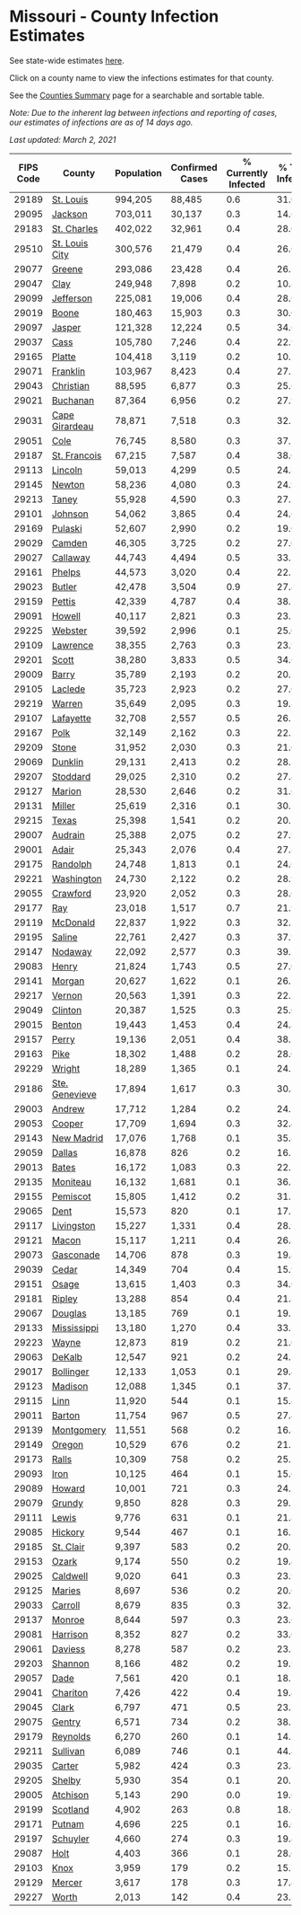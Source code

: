 # Missouri - County Infection Estimates

See state-wide estimates [here](/infections/us-mo).

Click on a county name to view the infections estimates for that county.

See the [Counties Summary](/infections/summary-counties) page for a searchable and sortable table.

*Note: Due to the inherent lag between infections and reporting of cases, our estimates of infections are as of 14 days ago.*

*Last updated: March 2, 2021*

|   FIPS Code |                           County |   Population |   Confirmed Cases |   % Currently Infected |   % Total Infected |
|-------------|----------------------------------|--------------|-------------------|------------------------|--------------------|
|       29189 |           [St. Louis](st.-louis) |      994,205 |            88,485 |                    0.6 |               31.0 |
|       29095 |               [Jackson](jackson) |      703,011 |            30,137 |                    0.3 |               14.6 |
|       29183 |       [St. Charles](st.-charles) |      402,022 |            32,961 |                    0.4 |               28.0 |
|       29510 | [St. Louis City](st.-louis-city) |      300,576 |            21,479 |                    0.4 |               26.0 |
|       29077 |                 [Greene](greene) |      293,086 |            23,428 |                    0.4 |               26.5 |
|       29047 |                     [Clay](clay) |      249,948 |             7,898 |                    0.2 |               10.8 |
|       29099 |           [Jefferson](jefferson) |      225,081 |            19,006 |                    0.4 |               28.6 |
|       29019 |                   [Boone](boone) |      180,463 |            15,903 |                    0.3 |               30.0 |
|       29097 |                 [Jasper](jasper) |      121,328 |            12,224 |                    0.5 |               34.6 |
|       29037 |                     [Cass](cass) |      105,780 |             7,246 |                    0.4 |               22.9 |
|       29165 |                 [Platte](platte) |      104,418 |             3,119 |                    0.2 |               10.1 |
|       29071 |             [Franklin](franklin) |      103,967 |             8,423 |                    0.4 |               27.2 |
|       29043 |           [Christian](christian) |       88,595 |             6,877 |                    0.3 |               25.6 |
|       29021 |             [Buchanan](buchanan) |       87,364 |             6,956 |                    0.2 |               27.9 |
|       29031 | [Cape Girardeau](cape-girardeau) |       78,871 |             7,518 |                    0.3 |               32.3 |
|       29051 |                     [Cole](cole) |       76,745 |             8,580 |                    0.3 |               37.7 |
|       29187 |     [St. Francois](st.-francois) |       67,215 |             7,587 |                    0.4 |               38.0 |
|       29113 |               [Lincoln](lincoln) |       59,013 |             4,299 |                    0.5 |               24.8 |
|       29145 |                 [Newton](newton) |       58,236 |             4,080 |                    0.3 |               24.9 |
|       29213 |                   [Taney](taney) |       55,928 |             4,590 |                    0.3 |               27.5 |
|       29101 |               [Johnson](johnson) |       54,062 |             3,865 |                    0.4 |               24.6 |
|       29169 |               [Pulaski](pulaski) |       52,607 |             2,990 |                    0.2 |               19.0 |
|       29029 |                 [Camden](camden) |       46,305 |             3,725 |                    0.2 |               27.0 |
|       29027 |             [Callaway](callaway) |       44,743 |             4,494 |                    0.5 |               33.7 |
|       29161 |                 [Phelps](phelps) |       44,573 |             3,020 |                    0.4 |               22.5 |
|       29023 |                 [Butler](butler) |       42,478 |             3,504 |                    0.9 |               27.4 |
|       29159 |                 [Pettis](pettis) |       42,339 |             4,787 |                    0.4 |               38.1 |
|       29091 |                 [Howell](howell) |       40,117 |             2,821 |                    0.3 |               23.1 |
|       29225 |               [Webster](webster) |       39,592 |             2,996 |                    0.1 |               25.0 |
|       29109 |             [Lawrence](lawrence) |       38,355 |             2,763 |                    0.3 |               23.9 |
|       29201 |                   [Scott](scott) |       38,280 |             3,833 |                    0.5 |               34.6 |
|       29009 |                   [Barry](barry) |       35,789 |             2,193 |                    0.2 |               20.7 |
|       29105 |               [Laclede](laclede) |       35,723 |             2,923 |                    0.2 |               27.0 |
|       29219 |                 [Warren](warren) |       35,649 |             2,095 |                    0.3 |               19.8 |
|       29107 |           [Lafayette](lafayette) |       32,708 |             2,557 |                    0.5 |               26.2 |
|       29167 |                     [Polk](polk) |       32,149 |             2,162 |                    0.3 |               22.1 |
|       29209 |                   [Stone](stone) |       31,952 |             2,030 |                    0.3 |               21.0 |
|       29069 |               [Dunklin](dunklin) |       29,131 |             2,413 |                    0.2 |               28.5 |
|       29207 |             [Stoddard](stoddard) |       29,025 |             2,310 |                    0.2 |               27.4 |
|       29127 |                 [Marion](marion) |       28,530 |             2,646 |                    0.2 |               31.6 |
|       29131 |                 [Miller](miller) |       25,619 |             2,316 |                    0.1 |               30.2 |
|       29215 |                   [Texas](texas) |       25,398 |             1,541 |                    0.2 |               20.1 |
|       29007 |               [Audrain](audrain) |       25,388 |             2,075 |                    0.2 |               27.9 |
|       29001 |                   [Adair](adair) |       25,343 |             2,076 |                    0.4 |               27.8 |
|       29175 |             [Randolph](randolph) |       24,748 |             1,813 |                    0.1 |               24.6 |
|       29221 |         [Washington](washington) |       24,730 |             2,122 |                    0.2 |               28.9 |
|       29055 |             [Crawford](crawford) |       23,920 |             2,052 |                    0.3 |               28.6 |
|       29177 |                       [Ray](ray) |       23,018 |             1,517 |                    0.7 |               21.9 |
|       29119 |             [McDonald](mcdonald) |       22,837 |             1,922 |                    0.3 |               32.7 |
|       29195 |                 [Saline](saline) |       22,761 |             2,427 |                    0.3 |               37.9 |
|       29147 |               [Nodaway](nodaway) |       22,092 |             2,577 |                    0.3 |               39.5 |
|       29083 |                   [Henry](henry) |       21,824 |             1,743 |                    0.5 |               27.0 |
|       29141 |                 [Morgan](morgan) |       20,627 |             1,622 |                    0.1 |               26.1 |
|       29217 |                 [Vernon](vernon) |       20,563 |             1,391 |                    0.3 |               22.5 |
|       29049 |               [Clinton](clinton) |       20,387 |             1,525 |                    0.3 |               25.0 |
|       29015 |                 [Benton](benton) |       19,443 |             1,453 |                    0.4 |               24.8 |
|       29157 |                   [Perry](perry) |       19,136 |             2,051 |                    0.4 |               38.2 |
|       29163 |                     [Pike](pike) |       18,302 |             1,488 |                    0.2 |               28.0 |
|       29229 |                 [Wright](wright) |       18,289 |             1,365 |                    0.1 |               24.3 |
|       29186 | [Ste. Genevieve](ste.-genevieve) |       17,894 |             1,617 |                    0.3 |               30.8 |
|       29003 |                 [Andrew](andrew) |       17,712 |             1,284 |                    0.2 |               24.5 |
|       29053 |                 [Cooper](cooper) |       17,709 |             1,694 |                    0.3 |               32.4 |
|       29143 |         [New Madrid](new-madrid) |       17,076 |             1,768 |                    0.1 |               35.8 |
|       29059 |                 [Dallas](dallas) |       16,878 |               826 |                    0.2 |               16.3 |
|       29013 |                   [Bates](bates) |       16,172 |             1,083 |                    0.3 |               22.1 |
|       29135 |             [Moniteau](moniteau) |       16,132 |             1,681 |                    0.1 |               36.3 |
|       29155 |             [Pemiscot](pemiscot) |       15,805 |             1,412 |                    0.2 |               31.3 |
|       29065 |                     [Dent](dent) |       15,573 |               820 |                    0.1 |               17.5 |
|       29117 |         [Livingston](livingston) |       15,227 |             1,331 |                    0.4 |               28.9 |
|       29121 |                   [Macon](macon) |       15,117 |             1,211 |                    0.4 |               26.8 |
|       29073 |           [Gasconade](gasconade) |       14,706 |               878 |                    0.3 |               19.8 |
|       29039 |                   [Cedar](cedar) |       14,349 |               704 |                    0.4 |               15.9 |
|       29151 |                   [Osage](osage) |       13,615 |             1,403 |                    0.3 |               34.0 |
|       29181 |                 [Ripley](ripley) |       13,288 |               854 |                    0.4 |               21.8 |
|       29067 |               [Douglas](douglas) |       13,185 |               769 |                    0.1 |               19.2 |
|       29133 |       [Mississippi](mississippi) |       13,180 |             1,270 |                    0.4 |               33.5 |
|       29223 |                   [Wayne](wayne) |       12,873 |               819 |                    0.2 |               21.0 |
|       29063 |                 [DeKalb](dekalb) |       12,547 |               921 |                    0.2 |               24.5 |
|       29017 |           [Bollinger](bollinger) |       12,133 |             1,053 |                    0.1 |               29.4 |
|       29123 |               [Madison](madison) |       12,088 |             1,345 |                    0.1 |               37.3 |
|       29115 |                     [Linn](linn) |       11,920 |               544 |                    0.1 |               15.4 |
|       29011 |                 [Barton](barton) |       11,754 |               967 |                    0.5 |               27.4 |
|       29139 |         [Montgomery](montgomery) |       11,551 |               568 |                    0.2 |               16.8 |
|       29149 |                 [Oregon](oregon) |       10,529 |               676 |                    0.2 |               21.3 |
|       29173 |                   [Ralls](ralls) |       10,309 |               758 |                    0.2 |               25.1 |
|       29093 |                     [Iron](iron) |       10,125 |               464 |                    0.1 |               15.6 |
|       29089 |                 [Howard](howard) |       10,001 |               721 |                    0.3 |               24.3 |
|       29079 |                 [Grundy](grundy) |        9,850 |               828 |                    0.3 |               29.2 |
|       29111 |                   [Lewis](lewis) |        9,776 |               631 |                    0.1 |               21.8 |
|       29085 |               [Hickory](hickory) |        9,544 |               467 |                    0.1 |               16.3 |
|       29185 |           [St. Clair](st.-clair) |        9,397 |               583 |                    0.2 |               20.7 |
|       29153 |                   [Ozark](ozark) |        9,174 |               550 |                    0.2 |               19.4 |
|       29025 |             [Caldwell](caldwell) |        9,020 |               641 |                    0.3 |               23.9 |
|       29125 |                 [Maries](maries) |        8,697 |               536 |                    0.2 |               20.6 |
|       29033 |               [Carroll](carroll) |        8,679 |               835 |                    0.3 |               32.3 |
|       29137 |                 [Monroe](monroe) |        8,644 |               597 |                    0.3 |               23.6 |
|       29081 |             [Harrison](harrison) |        8,352 |               827 |                    0.2 |               33.0 |
|       29061 |               [Daviess](daviess) |        8,278 |               587 |                    0.2 |               23.3 |
|       29203 |               [Shannon](shannon) |        8,166 |               482 |                    0.2 |               19.9 |
|       29057 |                     [Dade](dade) |        7,561 |               420 |                    0.1 |               18.7 |
|       29041 |             [Chariton](chariton) |        7,426 |               422 |                    0.4 |               19.4 |
|       29045 |                   [Clark](clark) |        6,797 |               471 |                    0.5 |               23.3 |
|       29075 |                 [Gentry](gentry) |        6,571 |               734 |                    0.2 |               38.7 |
|       29179 |             [Reynolds](reynolds) |        6,270 |               260 |                    0.1 |               14.1 |
|       29211 |             [Sullivan](sullivan) |        6,089 |               746 |                    0.1 |               44.4 |
|       29035 |                 [Carter](carter) |        5,982 |               424 |                    0.3 |               23.8 |
|       29205 |                 [Shelby](shelby) |        5,930 |               354 |                    0.1 |               20.1 |
|       29005 |             [Atchison](atchison) |        5,143 |               290 |                    0.0 |               19.6 |
|       29199 |             [Scotland](scotland) |        4,902 |               263 |                    0.8 |               18.6 |
|       29171 |                 [Putnam](putnam) |        4,696 |               225 |                    0.1 |               16.6 |
|       29197 |             [Schuyler](schuyler) |        4,660 |               274 |                    0.3 |               19.4 |
|       29087 |                     [Holt](holt) |        4,403 |               366 |                    0.1 |               28.6 |
|       29103 |                     [Knox](knox) |        3,959 |               179 |                    0.2 |               15.7 |
|       29129 |                 [Mercer](mercer) |        3,617 |               178 |                    0.3 |               17.4 |
|       29227 |                   [Worth](worth) |        2,013 |               142 |                    0.4 |               23.8 |